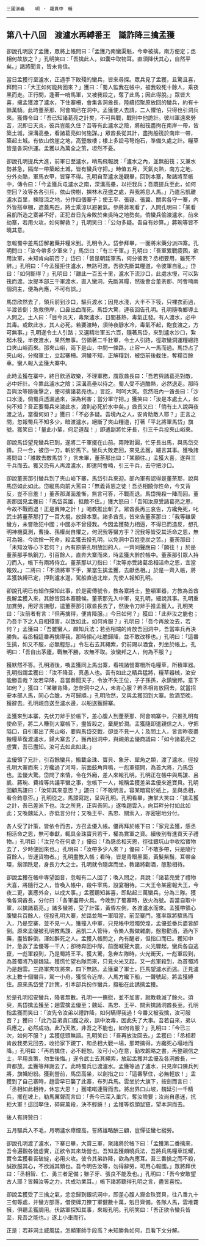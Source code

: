 

`三國演義`　　`明 ‧ 羅貫中　輯`

* * *

## 第八十八回　渡瀘水再縛番王　識詐降三擒孟獲

卻說孔明放了孟獲，眾將上帳問曰：「孟獲乃南蠻渠魁，今幸被擒，南方便定；丞相何故放之？」孔明笑曰：「吾擒此人，如囊中取物耳。直須降伏其心，自然平矣。」諸將聞言，皆未肯信。

當日孟獲行至瀘水，正遇手下敗殘的蠻兵，皆來尋探。眾兵見了孟獲，且驚且喜，拜問曰：「大王如何能夠回來？」獲曰：「蜀人監我在帳中，被我殺死十餘人，乘夜黑而走。正行間，逢著一哨馬軍，又被我殺之，奪了此馬；因此得脫。」眾皆大喜，擁孟獲渡了瀘水，下住寨柵，會集各洞酋長，陸續招聚原放回的蠻兵，約有十餘萬騎。此時董荼那、阿會喃已在洞中。孟獲使人去請，二人懼怕，只得也引洞兵來。獲傳令曰：「吾已知諸葛亮之計矣，不可與戰，戰則中他詭計。彼川軍遠來勞苦，況即日天炎，彼兵豈能久住？吾等有此瀘水之險，將船筏盡拘在南岸一帶，皆築土城，深溝高壘，看諸葛亮如何施謀。」眾酋長從其計，盡拘船筏於南岸一帶，築起土城。有依山傍崖之地，高豎敵樓；樓上多設弓弩炮石，準備久處之計。糧草皆是各洞供運。孟獲以為萬全之策，坦然不憂。

卻說孔明提兵大進，前軍已至瀘水，哨馬飛報說：「瀘水之內，並無船筏；又兼水勢甚急，隔岸一帶築起土城，皆有蠻兵守把。」時值五月，天氣炎熱，南方之地，分外炎酷，軍馬衣甲，皆穿不得。孔明自至瀘水邊觀畢，回到本寨，聚諸將至帳中，傳令曰：「今孟獲兵屯瀘水之南，深溝高壘，以拒我兵；吾既提兵至此，如何空回？汝等各各引兵，依山傍樹，揀林木茂盛之處，與我將息人馬。」乃遣呂凱離瀘水百里，揀陰涼之地，分作四個寨子；使王平、張嶷、張翼、關索各守一寨，內外皆搭草棚，遮蓋馬匹，將士乘涼以避暑氣。參將蔣琬看了，入問孔明曰：「某看呂凱所造之寨甚不好，正犯昔日先帝敗於東吳時之地勢矣。倘蠻兵偷渡瀘水，前來劫寨，若用火攻，如何解救？」孔明笑曰：「公勿多疑。吾自有妙算。」蔣琬等皆不曉其意。

忽報蜀中差馬岱解暑藥并糧米到。孔明令入。岱參拜畢，一面將米藥分派四寨。孔明問曰：「汝今帶多少軍來？」馬岱曰：「有三千軍。」孔明曰：「吾軍累戰疲困，欲用汝軍，未知肯向前否？」岱曰：「皆是朝廷軍馬，何分彼我？丞相要用，雖死不辭。」孔明曰：「今孟獲拒住瀘水，無路可渡。吾欲先斷其糧道，令彼軍自亂。」岱曰：「如何斷得？」孔明曰：「離此一百五十里，瀘水下流沙口，此處水慢，可以紮筏而渡。汝提本部三千軍渡水，直入蠻洞，先斷其糧，然後會合董荼那、阿會喃兩個洞主，便為內應，不可有誤。」

馬岱欣然去了，領兵前到沙口，驅兵渡水；因見水淺，大半不下筏，只裸衣而過，半渡皆倒；急救傍岸，口鼻出血而死。馬岱大驚，連夜回告孔明。孔明隨喚鄉導土人問之。土人曰：「目今炎天，毒聚瀘水，日間甚熱，毒氣正發。有人渡水，必中其毒。或飲此水，其人必死。若要渡時，須待夜靜水冷，毒氣不起，飽食渡之，方可無事。」孔明遂令土人引路；又選精壯軍五六百，隨著馬岱，來到瀘水沙口，紮起木筏，半夜渡水，果然無事。岱領著二千壯軍，令土人引路，徑取蠻洞運糧總路口夾山峪而來。那夾山峪，兩下是山，中間一條路，止容一人一馬而過。馬岱占了夾山峪，分撥軍士，立起寨柵。洞蠻不知，正解糧到，被岱前後截住，奪糧百餘車。蠻人報入孟獲大寨中。

此時孟獲在寨中，終日飲酒取樂，不理軍務，謂眾酋長曰：「吾若與諸葛亮對敵，必中奸計。今靠此瀘水之險；深溝高壘以待之。蜀人受不過酷熱，必然退走。那時吾與汝等隨後擊之，便可擒諸葛亮也。」言訖，呵呵大笑。忽然班內一酋長曰：「沙口水淺，倘蜀兵透漏過來，深為利害；當分軍守把。」獲笑曰：「汝是本處土人，如何不知？吾正要蜀兵來渡此水，渡則必死於水中矣。」酋長又曰：「倘有土人說與夜渡之法，當復何如？」獲曰：「不必多疑。吾境內之人，安肯助敵人耶？」正言之間，忽報蜀兵不知多少，暗渡瀘水，絕斷了夾山糧道，打著「平北將軍馬岱」旗號。獲笑曰：「量此小輩，何足道哉！」即遣副將忙牙長，引三千兵投夾山峪來。

卻說馬岱望見蠻兵已到，遂將二千軍擺在山前。兩陣對圓，忙牙長出馬，與馬岱交鋒。只一合，被岱一刀，斬於馬下。蠻兵大敗走回，來見孟獲，細言其事。獲喚諸將問曰：「誰敢去敵馬岱？」言未畢，董荼那出曰：「某願往。」孟獲大喜，遂與三千兵而去。獲又恐有人再渡瀘水，即遣阿會喃，引三千兵，去守把沙口。

卻說董荼那引蠻兵到了夾山峪下寨，馬岱引兵來迎。部內軍有認得是董荼那，說與馬岱如此如此。岱縱馬向前大罵曰：「無義背恩之徒！吾丞相饒你性命，今又背反，豈不自羞！」董荼那滿面羞慚，無言可答，不戰而退。馬岱掩殺一陣而回。董荼那回見孟獲曰：「馬岱英雄，抵敵不住。」獲大怒曰：「吾知汝原受諸葛亮之恩，今故不戰而退！正是賣陣之計！」喝教推出斬了。眾酋長再三哀告，方纔免死，叱武士將董荼那打了一百大棍，放歸本寨。諸多酋長，皆來告董荼那曰：「我等雖居蠻方，未嘗敢犯中國；中國亦不曾侵我。今因孟獲勢力相逼，不得已而造反，想孔明神機莫測，曹操、孫權尚自懼之，何況我等蠻方乎？況我等皆受其活命之恩，無可為報。今欲捨一死命，殺孟獲去投孔明，以免洞中百姓塗炭之苦。」董荼那曰：「未知汝等心下若何？」內有原蒙孔明放回的人，一齊同聲應曰：「願往！」於是董荼那手執鋼刀，引百餘人，直奔大寨而來，時孟獲大醉於帳中。董荼那引眾人持刀而入，帳下有兩將侍立。董荼那以刀指曰：「汝等亦受諸葛丞相活命之恩，宜當報效。」二將曰：「不須將軍下手，某當生擒孟獲，去獻丞相。」於是一齊入帳，將孟獲執縛已定，押到瀘水邊，駕船直過北岸，先使人報知孔明。

卻說孔明已有細作探知此事，於是密傳號令，教各寨將士，整頓軍器，方教為首酋長解孟獲入來，其餘皆回本寨聽候。董荼那先入中軍，見孔明，細說其事。孔明重加賞勞，用好言撫慰，遣董荼那引眾酋長去了，然後令刀斧手推孟獲入。孔明笑曰：「汝前者有言：『但再擒得，便肯降服。』今日如何？」獲曰：「此非汝之能也；乃吾手下之人自相殘害，以致如此，如何肯服？」孔明曰：「吾今再放汝去，若何？」孟獲曰：「吾雖蠻人，頗知兵法；若丞相端的肯放吾回洞中，吾當率兵再決勝負。若丞相這番再擒得我，那時傾心吐膽歸降，並不敢改移也。」孔明曰：「這番生擒，如又不服，必無輕恕。」令左右去其繩索，仍前賜以酒食，列坐於帳上。孔明曰：「吾自出茅廬，戰無不勝，攻無不取。汝蠻邦之人，何為不服？」

獲默然不答。孔明酒後，喚孟獲同上馬出寨，看視諸營寨柵所屯糧草，所積軍器。孔明指謂孟獲曰：「汝不降吾，真愚人也。吾有如此之精兵猛將，糧草器械，汝安能勝吾哉？汝若早降，吾當奏聞天子，令汝不失王位，子子孫孫，永鎮蠻邦。意下如何？」獲曰：「某雖肯降，怎奈洞中之人，未肯心服？若丞相肯放回去，就當招安本部人馬，同心合膽，方可歸順。」孔明欣然，又與孟獲回到大寨。飲酒至晚，獲辭去。孔明親自送至瀘水邊，以船送獲歸寨。

孟獲來到本寨，先伏刀斧手於帳下，差心腹人到董荼那、阿會喃寨中，只推孔明有使命至，將二人賺到大寨帳下，盡皆殺之，棄屍於澗。孟獲隨即遣親信之人，守把隘口，自引軍出了夾山峪，要與馬岱交戰，卻並不見一人；及問土人，皆言昨夜盡搬糧草復渡瀘水，歸大寨去了。獲再回洞中，與親弟孟優商議曰：「如今諸葛亮之虛實，吾已盡知。汝可去如此如此。」

孟優領了兄計，引百餘蠻兵，搬載金珠、寶貝、象牙、犀角之類，渡了瀘水，徑投孔明大寨而來；方纔過了河時，前面鼓角齊鳴，一彪軍擺開，為首大將，乃馬岱也。孟優大驚。岱問了來情，令在外廂，差人來報孔明。孔明正在帳中與馬謖、呂凱、蔣琬、費褘等共議平蠻之事，忽帳下一人，報稱孟獲差弟孟優來進寶貝。孔明回顧馬謖曰：「汝知其來意否？」謖曰：「不敢明言。容某暗寫於紙上，呈與丞相，看合鈞意否。」孔明從之。馬謖寫訖，呈與孔明。孔明看畢，撫掌大笑曰：「擒孟獲之計，吾已差派下也。汝之所見，正與吾同。」遂喚趙雲入，向耳畔分付如此如此；又喚魏延入，亦低言分付；又喚王平、馬忠、關索入，亦密密地分付。

各人受了計策，皆依令而去，方召孟優入帳。優再拜於帳下曰：「家兄孟獲，感丞相活命之恩，無可奉獻，輒具金珠寶貝若干，權為賞軍之資。續後別有進貢天子禮物。」孔明曰：「汝兄今在何處？」優曰：「為感丞相天恩，徑往銀坑山中收拾寶物去了，少時便回來也。」孔明曰：「汝帶多少人來？」優曰：「不敢多帶，只是隨行百餘人，皆運貨物者。」孔明盡教入帳；看時，皆是青眼黑面，黃髮紫鬚，耳帶金環，鬅頭跣足，身長力大之士。孔明就令隨席而坐，教諸將勸酒，慇懃相待。

卻說孟獲在帳中專望回音，忽報有二人回了；喚入問之，具說：「諸葛亮受了禮物大喜，將隨行之人，皆喚入帳中，殺牛宰馬，設宴相待。二大王令某密報大王，今夜二更，裏應外合，以成大事。」孟獲聽知甚喜，即點起三萬蠻兵，分為三隊。獲喚各洞酋長，分付曰：「各軍盡帶火具。今晚到了蜀寨時，放火為號。吾當自取中軍，以擒諸葛亮。」諸多蠻將，受了計策，黃昏左側，各渡瀘水而來。孟獲帶領心腹蠻兵百餘人，徑投孔明大寨，於路並無一軍阻當。前至寨門，獲率眾將驟馬而入，乃是空寨，並不見一人。獲撞入中軍，只見帳中燈燭熒煌，孟優並番兵盡皆醉倒。原來孟優被孔明教馬謖、呂凱二人管待，令樂人搬做雜劇，慇懃勸酒，酒內下藥，盡皆醉倒，渾如醉死之人。孟獲入帳問之，內有醒者，但指口而已。獲知中計，急救了孟優等一干人；卻待奔回中隊，前面喊聲大震，火光驟起，蠻兵各自逃竄，一彪軍殺到，乃是蜀將王平。獲大驚，急奔左隊時，火光衝天，一彪軍殺到，為首蜀將乃是魏延。獲慌忙望右隊而來，只見火光又起，又一彪軍殺到，為首蜀將乃是趙雲。三路軍夾攻將來，四下無路。孟獲棄了軍士，匹馬望瀘水而逃。正見瀘水上數十個蠻兵，駕一小舟，獲慌令近岸。人馬方纔下船，一聲號起，將孟獲縛住。原來馬岱受了計策，引本部兵扮作蠻兵，撐船在此誘擒孟獲。

於是孔明招安蠻兵，降者無數。孔明一一撫慰，並不加害，就教救滅了餘火。須臾，馬岱擒孟獲至；趙雲擒孟優至；魏延、馬忠、王平、關索擒諸洞酋長至。孔明指孟獲而笑曰：「汝先令汝弟以禮詐降，如何瞞得我過！今番又被我擒，汝可服否？」獲曰：「此乃吾弟貪口腹之故，誤中汝毒，因此失了大事。吾若自來，弟以兵應之，必然成功。此乃天敗，非吾之不能也，如何肯服？」孔明曰：「今已三次，如何不服？」孟獲低頭無語。孔明笑曰：「吾再放汝回去。」孟獲曰：「丞相若肯放我弟兄回去，收拾家下親丁，和丞相大戰一場，那時擒得，方纔死心塌地而降。」孔明曰：「再若擒住，必不輕恕。汝可小心在意，勤攻韜略之書，再整親信之士，早用良策，勿生後悔。」遂令武士去其繩索，放起孟獲并孟優及各洞酋長，一齊都放。孟獲等拜謝去了。此時蜀兵已渡瀘水。孟獲等過了瀘水，只見岸口陳兵列將，旗幟紛紛。獲到營前，馬岱高坐，以劍指之曰：「這番拏住，必無輕放！」孟獲到了自己寨時，趙雲早已襲了此寨，布列兵馬。雲坐於大旗下，按劍而言曰：「丞相如此相待，休忘大恩！」獲喏喏連聲而去。將出界口山坡，魏延引一千精兵，擺在坡上，勒馬厲聲而言曰：「吾今已深入巢穴，奪汝險要；汝尚自愚迷，抗拒大軍！這回拏住，碎屍萬段，決不輕饒！」孟獲等抱頭鼠竄，望本洞而去。

後人有詩贊曰：

五月驅兵入不毛，月明瀘水瘴煙高。誓將雄略酬三顧，豈憚征蠻七縱勞。

卻說孔明渡了瀘水，下寨已畢，大賞三軍，聚諸將於帳下曰：「孟獲第二番擒來，吾令遍觀各營虛實，正欲令其來劫營也。吾知孟獲頗曉兵法，吾將兵馬糧草炫耀，實令孟獲看吾破綻，必用火攻。彼令其弟詐降，欲為內應耳。吾三番擒之而不殺，誠欲服其心，不欲滅其類也。吾今明告汝等，勿得辭勞，可用心報國。」眾將拜伏曰：「丞相智、仁、勇三者足備；雖子牙、張良不能及也。」孔明曰：「吾今安敢望古人耶？皆賴汝等之力，共成功業耳。」帳下諸將聽得孔明之言，盡皆喜悅。

卻說孟獲受了三擒之氣，忿忿歸到銀坑洞中，即差心腹人齎金珠寶貝，往八番九十三甸等處，并蠻方部落，借使牌刀獠丁軍健數十萬，剋日齊備。各隊人馬，雲堆霧擁，俱聽孟獲調用。伏路軍探知其事，來報孔明。孔明笑曰：「吾正欲令蠻兵皆至，見吾之能也。」遂上小車而行。

正是：若非洞主威風猛，怎顯軍師手段高？未知勝負如何，且看下文分解。

* * *

